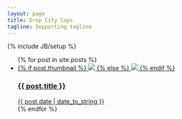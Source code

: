 ```yaml
---
layout: page
title: Drop City Caps
tagline: Supporting tagline
---
```

{% include JB/setup %}

<ul class="posts home">
  {% for post in site.posts %}
    <li><a href="{{ BASE_PATH }}{{ post.url }}">     	{% if post.thumbnail %}
	<img src="{{ post.thumbnail }}" />
	{% else %}
	<img src="{{ site.url }}{{ site.baseurl }}/assets/global/200px.png" />
    {% endif %}
    <h3>{{ post.title }}</h3>
    {{ post.date | date_to_string }}
</a></li>
  {% endfor %}
</ul>


